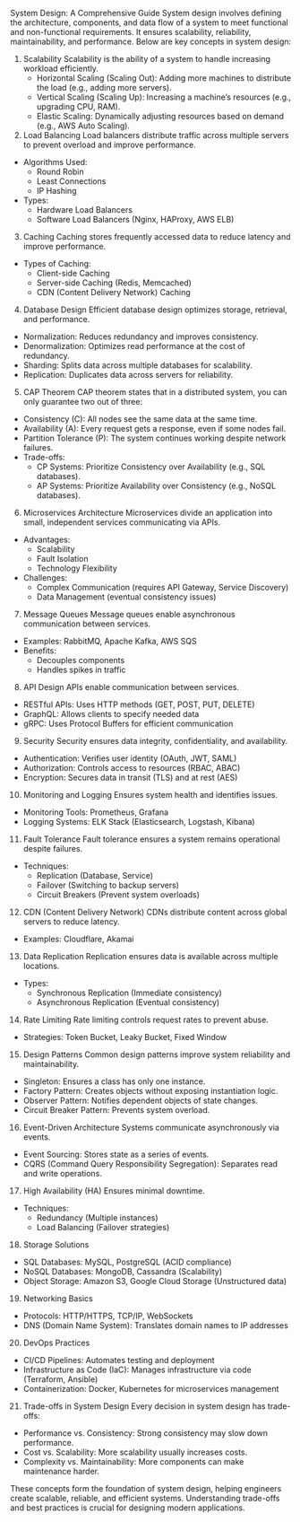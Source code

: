 System Design: A Comprehensive Guide
System design involves defining the architecture, components, and data flow of a system to meet functional and non-functional requirements. It ensures scalability, reliability, maintainability, and performance. Below are key concepts in system design:

1. Scalability
Scalability is the ability of a system to handle increasing workload efficiently.
    * Horizontal Scaling (Scaling Out): Adding more machines to distribute the load (e.g., adding more servers).
    * Vertical Scaling (Scaling Up): Increasing a machine’s resources (e.g., upgrading CPU, RAM).
    * Elastic Scaling: Dynamically adjusting resources based on demand (e.g., AWS Auto Scaling).
2. Load Balancing
Load balancers distribute traffic across multiple servers to prevent overload and improve performance.
* Algorithms Used:
    * Round Robin
    * Least Connections
    * IP Hashing
* Types:
    * Hardware Load Balancers
    * Software Load Balancers (Nginx, HAProxy, AWS ELB)
3. Caching
Caching stores frequently accessed data to reduce latency and improve performance.
* Types of Caching:
    * Client-side Caching
    * Server-side Caching (Redis, Memcached)
    * CDN (Content Delivery Network) Caching
4. Database Design
Efficient database design optimizes storage, retrieval, and performance.
* Normalization: Reduces redundancy and improves consistency.
* Denormalization: Optimizes read performance at the cost of redundancy.
* Sharding: Splits data across multiple databases for scalability.
* Replication: Duplicates data across servers for reliability.
5. CAP Theorem
CAP theorem states that in a distributed system, you can only guarantee two out of three:
* Consistency (C): All nodes see the same data at the same time.
* Availability (A): Every request gets a response, even if some nodes fail.
* Partition Tolerance (P): The system continues working despite network failures.
* Trade-offs:
    * CP Systems: Prioritize Consistency over Availability (e.g., SQL databases).
    * AP Systems: Prioritize Availability over Consistency (e.g., NoSQL databases).
6. Microservices Architecture
Microservices divide an application into small, independent services communicating via APIs.
* Advantages:
    * Scalability
    * Fault Isolation
    * Technology Flexibility
* Challenges:
    * Complex Communication (requires API Gateway, Service Discovery)
    * Data Management (eventual consistency issues)
7. Message Queues
Message queues enable asynchronous communication between services.
* Examples: RabbitMQ, Apache Kafka, AWS SQS
* Benefits:
    * Decouples components
    * Handles spikes in traffic
8. API Design
APIs enable communication between services.
* RESTful APIs: Uses HTTP methods (GET, POST, PUT, DELETE)
* GraphQL: Allows clients to specify needed data
* gRPC: Uses Protocol Buffers for efficient communication
9. Security
Security ensures data integrity, confidentiality, and availability.
* Authentication: Verifies user identity (OAuth, JWT, SAML)
* Authorization: Controls access to resources (RBAC, ABAC)
* Encryption: Secures data in transit (TLS) and at rest (AES)
10. Monitoring and Logging
Ensures system health and identifies issues.
* Monitoring Tools: Prometheus, Grafana
* Logging Systems: ELK Stack (Elasticsearch, Logstash, Kibana)
11. Fault Tolerance
Fault tolerance ensures a system remains operational despite failures.
* Techniques:
    * Replication (Database, Service)
    * Failover (Switching to backup servers)
    * Circuit Breakers (Prevent system overloads)
12. CDN (Content Delivery Network)
CDNs distribute content across global servers to reduce latency.
* Examples: Cloudflare, Akamai
13. Data Replication
Replication ensures data is available across multiple locations.
* Types:
    * Synchronous Replication (Immediate consistency)
    * Asynchronous Replication (Eventual consistency)
14. Rate Limiting
Rate limiting controls request rates to prevent abuse.
* Strategies: Token Bucket, Leaky Bucket, Fixed Window
15. Design Patterns
Common design patterns improve system reliability and maintainability.
* Singleton: Ensures a class has only one instance.
* Factory Pattern: Creates objects without exposing instantiation logic.
* Observer Pattern: Notifies dependent objects of state changes.
* Circuit Breaker Pattern: Prevents system overload.
16. Event-Driven Architecture
Systems communicate asynchronously via events.
* Event Sourcing: Stores state as a series of events.
* CQRS (Command Query Responsibility Segregation): Separates read and write operations.
17. High Availability (HA)
Ensures minimal downtime.
* Techniques:
    * Redundancy (Multiple instances)
    * Load Balancing (Failover strategies)
18. Storage Solutions
* SQL Databases: MySQL, PostgreSQL (ACID compliance)
* NoSQL Databases: MongoDB, Cassandra (Scalability)
* Object Storage: Amazon S3, Google Cloud Storage (Unstructured data)
19. Networking Basics
* Protocols: HTTP/HTTPS, TCP/IP, WebSockets
* DNS (Domain Name System): Translates domain names to IP addresses
20. DevOps Practices
* CI/CD Pipelines: Automates testing and deployment
* Infrastructure as Code (IaC): Manages infrastructure via code (Terraform, Ansible)
* Containerization: Docker, Kubernetes for microservices management
21. Trade-offs in System Design
Every decision in system design has trade-offs:
* Performance vs. Consistency: Strong consistency may slow down performance.
* Cost vs. Scalability: More scalability usually increases costs.
* Complexity vs. Maintainability: More components can make maintenance harder.

These concepts form the foundation of system design, helping engineers create scalable, reliable, and efficient systems. Understanding trade-offs and best practices is crucial for designing modern applications.
